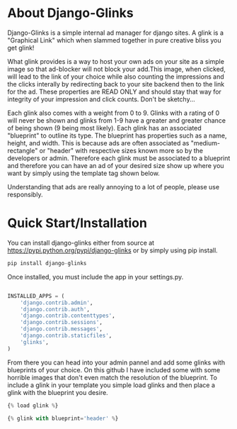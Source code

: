 # About Django-Glinks

Django-Glinks is a simple internal ad manager for django sites. A glink is a "Graphical Link" which when slammed together in pure creative bliss you get glink!

What glink provides is a way to host your own ads on your site as a simple image so that ad-blocker will not block your add.This image, when clicked, will lead to the link of your choice while also counting the impressions and the clicks interally by redirecting back to your site backend then to the link for the ad. These properties are READ ONLY and should stay that way for integrity of your impression and click counts. Don't be sketchy...

Each glink also comes with a weight from 0 to 9. Glinks with a rating of 0 will never be shown and glinks from 1-9 have a greater and greater chance of being shown (9 being most likely). Each glink has an associated "blueprint" to outline its type. The blueprint has properties such as a name, height, and width. This is because ads are often associated as "medium-rectangle" or "header" with respective sizes known more so by the developers or admin. Therefore each glink must be associated to a blueprint and therefore you can have an ad of your desired size show up where you want by simply using the template tag shown below.

Understanding that ads are really annoying to a lot of people, please use responsibly. 

# Quick Start/Installation

You can install django-glinks either from source at https://pypi.python.org/pypi/django-glinks or by simply using pip install.

```python
pip install django-glinks
```
Once installed, you must include the app in your settings.py.

```python

INSTALLED_APPS = (
    'django.contrib.admin',
    'django.contrib.auth',
    'django.contrib.contenttypes',
    'django.contrib.sessions',
    'django.contrib.messages',
    'django.contrib.staticfiles',
    'glinks',
)
```

From there you can head into your admin pannel and add some glinks with blueprints of your choice. On this github I have included some with some horrible images that don't even match the resolution of the blueprint. To include a glink in your template you simple load glinks and then place a glink with the blueprint you desire.

```python
{% load glink %}

{% glink with blueprint='header' %}
```

